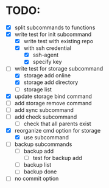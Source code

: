# TODO:
- [x] split subcommands to functions
- [x] write test for init subcommand
  - [x] write test with existing repo
  - [x] with ssh credential
    - [x] ssh-agent
    - [x] specify key
- [ ] write test for storage subcommand
  - [x] storage add online
  - [x] storage add directory
  - [ ] storage list
- [x] update storage bind command
- [ ] add storage remove command
- [ ] add sync subcommand
- [ ] add check subcommand
  - [ ] check that all parents exist
- [x] reorganize cmd option for storage
  - [x] use subcommand
- [ ] backup subcommands
  - [ ] backup add
    - [ ] test for backup add
  - [ ] backup list
  - [ ] backup done
- [ ] no commit option

<!-- vim: set sw=2 ts=2:  -->
